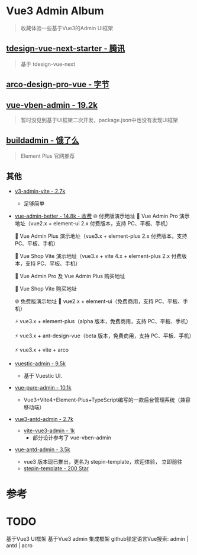 # Vue3 Admin Album
> 收藏体验一些基于Vue3的Admin UI框架

## [tdesign-vue-next-starter - 腾讯](https://github.com/Tencent/tdesign-vue-next-starter)
> 基于 tdesign-vue-next

## [arco-design-pro-vue - 字节](https://arco.design/vue/docs/pro/start)

## [vue-vben-admin - 19.2k](https://github.com/vbenjs/vue-vben-admin)
> 暂时没见到基于UI框架二次开发，package.json中也没有发现UI框架

## [buildadmin - 饿了么](https://gitee.com/wonderful-code/buildadmin)
> Element Plus 官网推荐


## 其他
- [v3-admin-vite - 2.7k ](https://github.com/un-pany/v3-admin-vite)
    - 足够简单
- [vue-admin-better - 14.8k - 收费](https://github.com/chuzhixin/vue-admin-better)
    🌐 付费版演示地址
    🚀 Vue Admin Pro 演示地址（vue2.x + element-ui 2.x 付费版本，支持 PC、平板、手机）

    🚀 Vue Admin Plus 演示地址（vue3.x + element-plus 2.x 付费版本，支持 PC、平板、手机）

    🚀 Vue Shop Vite 演示地址（vue3.x + vite 4.x + element-plus 2.x 付费版本，支持 PC、平板、手机）

    📌 Vue Admin Pro 及 Vue Admin Plus 购买地址

    📌 Vue Shop Vite 购买地址

    🌐 免费版演示地址
    🎉 vue2.x + element-ui（免费商用，支持 PC、平板、手机）

    ⚡️ vue3.x + element-plus（alpha 版本，免费商用，支持 PC、平板、手机）

    ⚡️ vue3.x + ant-design-vue（beta 版本，免费商用，支持 PC、平板、手机）

    ⚡️ vue3.x + vite + arco


- [vuestic-admin - 9.5k](https://github.com/epicmaxco/vuestic-admin)  
    - 基于 Vuestic UI.

- [vue-pure-admin - 10.1k](https://github.com/pure-admin/vue-pure-admin)
    - Vue3+Vite4+Element-Plus+TypeScript编写的一款后台管理系统（兼容移动端）

- [vue3-antd-admin - 2.7k](https://github.com/buqiyuan/vue3-antd-admin)
    - [vite-vue3-admin - 1k](https://github.com/buqiyuan/vite-vue3-admin)
        - 部分设计参考了 vue-vben-admin
- [vue-antd-admin - 3.5k](https://github.com/iczer/vue-antd-admin)
    - vue3 版本现已推出，更名为 stepin-template，欢迎体验， 立即前往
    - [stepin-template - 200 Star](https://github.com/stepui/stepin-template)

# 参考

# TODO
基于Vue3 UI框架
基于Vue3 admin 集成框架
github锁定语言Vue搜索: admin | antd | acro

